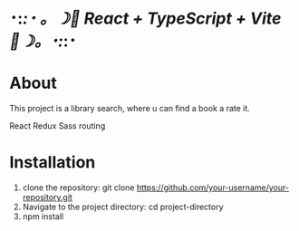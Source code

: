  # ･:*:･ 。☽🍓 React + TypeScript + Vite 🍓☽。･:*:･

 # About
 This project is a library search, where u can find a book a rate it.

 React 
 Redux
 Sass
 routing 

# Installation
1. clone the repository:
   git clone https://github.com/your-username/your-repository.git
2. Navigate to the project directory:
   cd project-directory
3. npm install 

